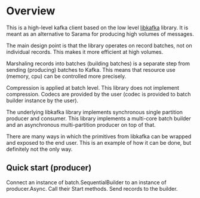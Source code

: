 Overview
===
This is a high-level kafka client based on the low level
[libkafka](https://github.com/mkocikowski/libkafka) library. It is meant as an
alternative to Sarama for producing high volumes of messages.

The main design point is that the library operates on record batches, not on
individual records. This makes it more efficient at high volumes.

Marshaling records into batches (building batches) is a separate step from
sending (producing) batches to Kafka. This means that resource use (memory,
cpu) can be controlled more precisely.

Compression is applied at batch level. This library does not implement
compression. Codecs are provided by the user (codec is provided to batch
builder instance by the user).

The underlying libkafka library implements synchronous single partition
producer and consumer. This library implements a multi-core batch builder and
an asynchronous multi-partition producer on top of that.

There are many ways in which the primitives from libkafka can be wrapped and
exposed to the end user. This is an example of how it can be done, but
definitely not the only way.

Quick start (producer)
---
Connect an instance of batch.SequentialBuilder to an instance of
producer.Async. Call their Start methods. Send records to the builder.
